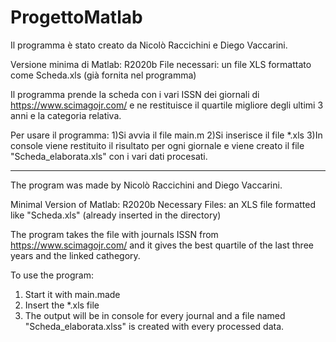 # ProgettoMatlab
Il programma è stato creato da Nicolò Raccichini e Diego Vaccarini.

Versione minima di Matlab: R2020b
File necessari: un file XLS formattato come Scheda.xls (già fornita nel programma)

Il programma prende la scheda con i vari ISSN dei giornali di https://www.scimagojr.com/ e ne restituisce il quartile migliore degli ultimi 3 anni e la categoria relativa.

Per usare il programma:
1)Si avvia il file main.m
2)Si inserisce il file *.xls
3)In console viene restituito il risultato per ogni giornale e viene creato il file "Scheda_elaborata.xls" con i vari dati procesati.

--------------------------------------------------------------------------------------



The program was made by Nicolò Raccichini and Diego Vaccarini.

Minimal Version of Matlab: R2020b
Necessary Files: an XLS file formatted like "Scheda.xls" (already inserted in the directory)

The program takes the file with journals ISSN from https://www.scimagojr.com/ and it gives the best quartile of the last three years and the linked cathegory.

To use the program:
1) Start it with main.made
2) Insert the *.xls file
3) The output will be in console for every journal and a file named "Scheda_elaborata.xlss" is created with every processed data.
